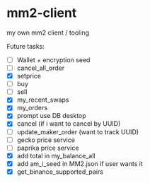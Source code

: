 # mm2-client
my own mm2 client / tooling

Future tasks:

- [ ] Wallet + encryption seed
- [ ] cancel_all_order
- [x] setprice
- [ ] buy
- [ ] sell  
- [x] my_recent_swaps
- [x] my_orders
- [x] prompt use DB desktop
- [x] cancel (if i want to cancel by UUID)
- [ ] update_maker_order (want to track UUID)
- [ ] gecko price service
- [ ] paprika price service
- [x] add total in my_balance_all
- [x] add am_i_seed in MM2.json if user wants it  
- [x] get_binance_supported_pairs